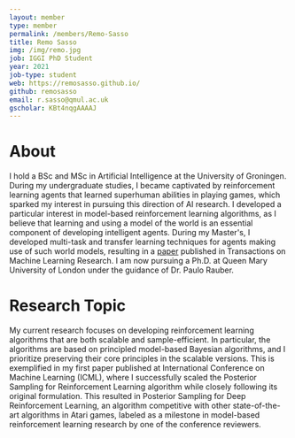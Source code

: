 ```yaml
---
layout: member
type: member
permalink: /members/Remo-Sasso
title: Remo Sasso
img: /img/remo.jpg
job: IGGI PhD Student
year: 2021
job-type: student
web: https://remosasso.github.io/
github: remosasso
email: r.sasso@qmul.ac.uk
gscholar: KBt4nqgAAAAJ
---
```


# About
I hold a BSc and MSc in Artificial Intelligence at the University of Groningen. During my undergraduate studies, I became captivated by reinforcement learning agents that learned superhuman abilities in playing games, which sparked my interest in pursuing this direction of AI research. I developed a particular interest in model-based reinforcement learning algorithms, as I believe that learning and using a model of the world is an essential component of developing intelligent agents. During my Master's, I developed multi-task and transfer learning techniques for agents making use of such world models, resulting in a [paper](https://arxiv.org/abs/2205.14410) published in Transactions on Machine Learning Research. I am now pursuing a Ph.D. at Queen Mary University of London under the guidance of Dr. Paulo Rauber.

# Research Topic
My current research focuses on developing reinforcement learning algorithms that are both scalable and sample-efficient. In particular, the algorithms are based on principled model-based Bayesian algorithms, and I prioritize preserving their core principles in the scalable versions. This is exemplified in my first paper published at International Conference on Machine Learning (ICML), where I successfully scaled the Posterior Sampling for Reinforcement Learning algorithm while closely following its original formulation. This resulted in Posterior Sampling for Deep Reinforcement Learning, an algorithm competitive with other state-of-the-art algorithms in Atari games, labeled as a milestone in model-based reinforcement learning research by one of the conference reviewers.
